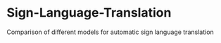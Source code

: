 # Sign-Language-Translation
 Comparison of different models for automatic sign language translation
